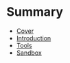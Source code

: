 # Summary

* [Cover](README.md)
* [Introduction](documentation/Introduction.md)
* [Tools](documentation/Tools.md)
* [Sandbox](documentation/Sandbox.md)

